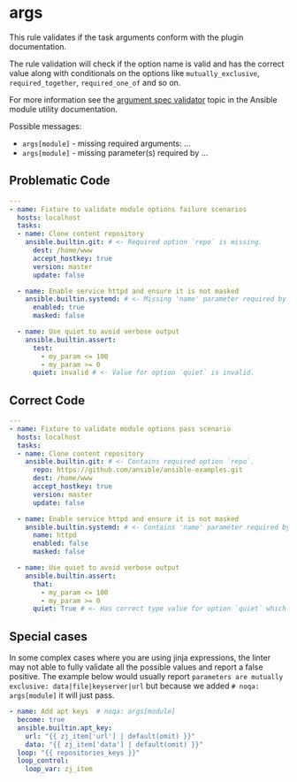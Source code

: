 # args

This rule validates if the task arguments conform with the plugin documentation.

The rule validation will check if the option name is valid and
has the correct value along with conditionals on the options like
``mutually_exclusive``, ``required_together``, ``required_one_of`` and so on.

For more information see the [argument spec validator](https://docs.ansible.com/ansible/latest/reference_appendices/module_utils.html#argumentspecvalidator) topic in the Ansible module utility documentation.

Possible messages:

- `args[module]` - missing required arguments: ...
- `args[module]` - missing parameter(s) required by ...

## Problematic Code

```yaml
---
- name: Fixture to validate module options failure scenarios
  hosts: localhost
  tasks:
  - name: Clone content repository
    ansible.builtin.git: # <- Required option `repo` is missing.
      dest: /home/www
      accept_hostkey: true
      version: master
      update: false

  - name: Enable service httpd and ensure it is not masked
    ansible.builtin.systemd: # <- Missing 'name' parameter required by 'enabled'.
      enabled: true
      masked: false

  - name: Use quiet to avoid verbose output
    ansible.builtin.assert:
      test:
        - my_param <= 100
        - my_param >= 0
      quiet: invalid # <- Value for option `quiet` is invalid.
```

## Correct Code

```yaml
---
- name: Fixture to validate module options pass scenario
  hosts: localhost
  tasks:
  - name: Clone content repository
    ansible.builtin.git: # <- Contains required option `repo`.
      repo: https://github.com/ansible/ansible-examples.git
      dest: /home/www
      accept_hostkey: true
      version: master
      update: false

  - name: Enable service httpd and ensure it is not masked
    ansible.builtin.systemd: # <- Contains 'name' parameter required by 'enabled'.
      name: httpd
      enabled: false
      masked: false

  - name: Use quiet to avoid verbose output
    ansible.builtin.assert:
      that:
        - my_param <= 100
        - my_param >= 0
      quiet: True # <- Has correct type value for option `quiet` which is boolean.
```

## Special cases

In some complex cases where you are using jinja expressions, the linter may
not able to fully validate all the possible values and report a false positive.
The example below would usually report
`parameters are mutually exclusive: data|file|keyserver|url`
but because we added `# noqa: args[module]` it will just pass.

```yaml
- name: Add apt keys  # noqa: args[module]
  become: true
  ansible.builtin.apt_key:
    url: "{{ zj_item['url'] | default(omit) }}"
    data: "{{ zj_item['data'] | default(omit) }}"
  loop: "{{ repositories_keys }}"
  loop_control:
    loop_var: zj_item
```

